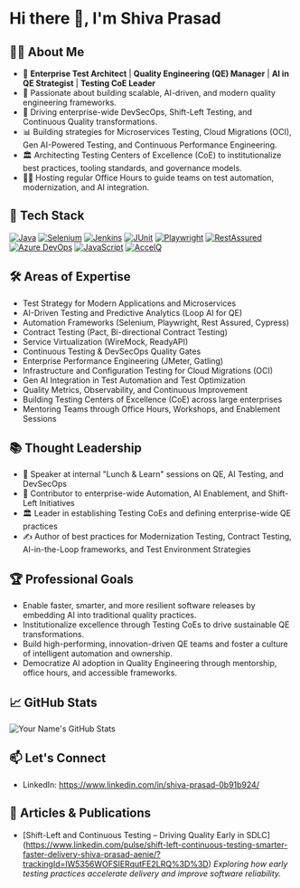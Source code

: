 # Hi there 👋, I'm Shiva Prasad 

## 👨‍💻 About Me
- 🎯 **Enterprise Test Architect** | **Quality Engineering (QE) Manager** | **AI in QE Strategist** | **Testing CoE Leader**
- 🏢 Passionate about building scalable, AI-driven, and modern quality engineering frameworks.
- 🚀 Driving enterprise-wide DevSecOps, Shift-Left Testing, and Continuous Quality transformations.
-  📊 Building strategies for Microservices Testing, Cloud Migrations (OCI), Gen AI-Powered Testing, and Continuous Performance Engineering.
- 🏛️ Architecting Testing Centers of Excellence (CoE) to institutionalize best practices, tooling standards, and governance models.
- 🧑‍🏫 Hosting regular Office Hours to guide teams on test automation, modernization, and AI integration.

## 🚀 Tech Stack

[![Java](https://img.shields.io/badge/Java-%23f7b731?style=for-the-badge&logo=java&logoColor=white)](https://www.java.com)
[![Selenium](https://img.shields.io/badge/Selenium-%2344b9f0?style=for-the-badge&logo=selenium&logoColor=white)](https://www.selenium.dev)
[![Jenkins](https://img.shields.io/badge/Jenkins-%23f7b731?style=for-the-badge&logo=jenkins&logoColor=white)](https://www.jenkins.io)
[![JUnit](https://img.shields.io/badge/JUnit-%23ffb6c1?style=for-the-badge&logo=junit&logoColor=white)](https://junit.org)
[![Playwright](https://img.shields.io/badge/Playwright-%23487d5e?style=for-the-badge&logo=playwright&logoColor=white)](https://playwright.dev)
[![RestAssured](https://img.shields.io/badge/RestAssured-%2331c1e0?style=for-the-badge&logo=RestAssured&logoColor=white)](https://rest-assured.io/)
[![Azure DevOps](https://img.shields.io/badge/Azure_DevOps-%23428bc1?style=for-the-badge&logo=azuredevops&logoColor=white)](https://azure.microsoft.com/en-us/services/devops/)
[![JavaScript](https://img.shields.io/badge/JavaScript-%23f7b731?style=for-the-badge&logo=javascript&logoColor=white)](https://www.javascript.com)
[![AccelQ](https://img.shields.io/badge/AccelQ-%2397b7cc?style=for-the-badge&logo=accelq&logoColor=white)](https://www.accelq.com)


## 🛠 Areas of Expertise
- Test Strategy for Modern Applications and Microservices
- AI-Driven Testing and Predictive Analytics (Loop AI for QE)
- Automation Frameworks (Selenium, Playwright, Rest Assured, Cypress)
- Contract Testing (Pact, Bi-directional Contract Testing)
- Service Virtualization (WireMock, ReadyAPI)
- Continuous Testing & DevSecOps Quality Gates
- Enterprise Performance Engineering (JMeter, Gatling)
- Infrastructure and Configuration Testing for Cloud Migrations (OCI)
- Gen AI Integration in Test Automation and Test Optimization
- Quality Metrics, Observability, and Continuous Improvement
- Building Testing Centers of Excellence (CoE) across large enterprises
- Mentoring Teams through Office Hours, Workshops, and Enablement Sessions

## 📚 Thought Leadership
- 📢 Speaker at internal "Lunch & Learn" sessions on QE, AI Testing, and DevSecOps
- 🧠 Contributor to enterprise-wide Automation, AI Enablement, and Shift-Left Initiatives
- 🏛️ Leader in establishing Testing CoEs and defining enterprise-wide QE practices
- ✍️ Author of best practices for Modernization Testing, Contract Testing, AI-in-the-Loop frameworks, and Test Environment Strategies

## 🏆 Professional Goals
- Enable faster, smarter, and more resilient software releases by embedding AI into traditional quality practices.
- Institutionalize excellence through Testing CoEs to drive sustainable QE transformations.
- Build high-performing, innovation-driven QE teams and foster a culture of intelligent automation and ownership.
- Democratize AI adoption in Quality Engineering through mentorship, office hours, and accessible frameworks.

## 📈 GitHub Stats
![Your Name's GitHub Stats](https://github-readme-stats.vercel.app/api?username=shivaprasadhm30&show_icons=true&theme=radical)

## 📫 Let's Connect
- LinkedIn: https://www.linkedin.com/in/shiva-prasad-0b91b924/

## 📝 Articles & Publications
- [Shift-Left and Continuous Testing – Driving Quality Early in SDLC] (https://www.linkedin.com/pulse/shift-left-continuous-testing-smarter-faster-delivery-shiva-prasad-aenie/?trackingId=lW5356WOFSIERqutFE2LRQ%3D%3D)
  *Exploring how early testing practices accelerate delivery and improve software reliability.*
